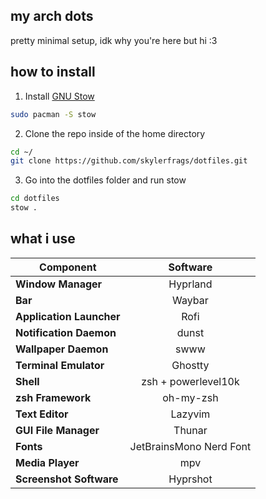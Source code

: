 ## my arch dots
pretty minimal setup, idk why you're here but hi :3
## how to install
1. Install [GNU Stow](https://www.gnu.org/software/stow/)
```bash
sudo pacman -S stow
```
2. Clone the repo inside of the home directory
```bash
cd ~/
git clone https://github.com/skylerfrags/dotfiles.git
```
3. Go into the dotfiles folder and run stow
```bash
cd dotfiles
stow .
```
## what i use

|   Component                 | Software                                                                                      |
| --------------------------- | :---------------------------------------------------------------------------------------------:
| **Window Manager**          | Hyprland |
| **Bar**                     | Waybar |
| **Application Launcher**    | Rofi |
| **Notification Daemon**     | dunst |
| **Wallpaper Daemon**        | swww |
| **Terminal Emulator**       | Ghostty |
| **Shell**                   | zsh + powerlevel10k|
| **zsh Framework**           | oh-my-zsh |
| **Text Editor**             | Lazyvim |
| **GUI File Manager**        | Thunar |
| **Fonts**                   | JetBrainsMono Nerd Font |
| **Media Player**            | mpv |
| **Screenshot Software**     | Hyprshot |
